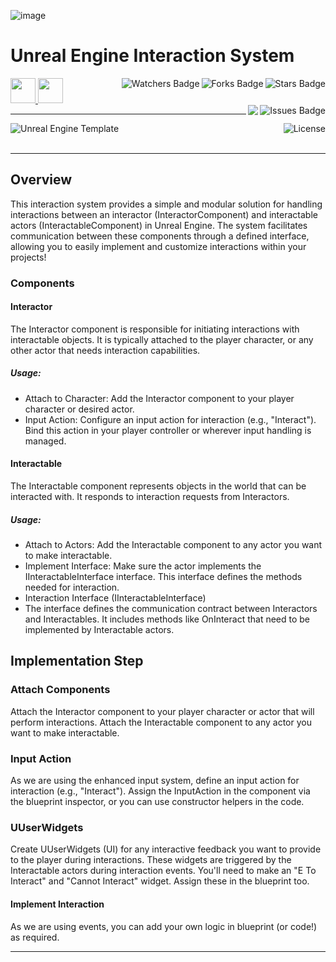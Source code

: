 ![image](https://github.com/JDSherbert/Unreal-Engine-Interaction-System/assets/43964243/1f3c86cb-4b3e-4d19-a609-3716d9c0d247)

# Unreal Engine Interaction System

<!-- Header Start -->
<a href = "https://docs.unrealengine.com/5.3/en-US/"> <img height="40" img width="40" src="https://cdn.simpleicons.org/unrealengine/white"> </a> 
<a href = "https://learn.microsoft.com/en-us/cpp/cpp-language"> <img height="40" img width="40" src="https://cdn.simpleicons.org/c++"> </a>
<img align="right" alt="Stars Badge" src="https://img.shields.io/github/stars/jdsherbert/Unreal-Engine-Interaction-System?label=%E2%AD%90"/>
<img align="right" alt="Forks Badge" src="https://img.shields.io/github/forks/jdsherbert/Unreal-Engine-Interaction-System?label=%F0%9F%8D%B4"/>
<img align="right" alt="Watchers Badge" src="https://img.shields.io/github/watchers/jdsherbert/Unreal-Engine-Interaction-System?label=%F0%9F%91%81%EF%B8%8F"/>
<img align="right" alt="Issues Badge" src="https://img.shields.io/github/issues/jdsherbert/Unreal-Engine-Interaction-System?label=%E2%9A%A0%EF%B8%8F"/>
<img align="right" src="https://hits.seeyoufarm.com/api/count/incr/badge.svg?url=https%3A%2F%2Fgithub.com%2FJDSherbert%2FUnreal-Engine-Interaction-System%2Fhit-counter%2FREADME&count_bg=%2379C83D&title_bg=%23555555&labelColor=0E1128&title=🔍&style=for-the-badge">
<!-- Header End --> 

-----------------------------------------------------------------------

<a href="https://docs.unrealengine.com/5.3/en-US/"> 
  <img align="left" alt="Unreal Engine Template" src="https://img.shields.io/badge/Unreal%20Engine%20Component-black?style=for-the-badge&logo=unrealengine&logoColor=white&color=black&labelColor=black"> </a>
  
<a href="https://choosealicense.com/licenses/mit/"> 
  <img align="right" alt="License" src="https://img.shields.io/badge/License%20:%20MIT-black?style=for-the-badge&logo=mit&logoColor=white&color=black&labelColor=black"> </a>
  
<br></br>

-----------------------------------------------------------------------
## Overview
This interaction system provides a simple and modular solution for handling interactions between an interactor (InteractorComponent) and interactable actors (InteractableComponent) in Unreal Engine. The system facilitates communication between these components through a defined interface, allowing you to easily implement and customize interactions within your projects!

### Components
#### Interactor
The Interactor component is responsible for initiating interactions with interactable objects. It is typically attached to the player character, or any other actor that needs interaction capabilities.

##### Usage:
- Attach to Character: Add the Interactor component to your player character or desired actor.
- Input Action: Configure an input action for interaction (e.g., "Interact"). Bind this action in your player controller or wherever input handling is managed.

#### Interactable
The Interactable component represents objects in the world that can be interacted with. It responds to interaction requests from Interactors.

##### Usage:
- Attach to Actors: Add the Interactable component to any actor you want to make interactable.
- Implement Interface: Make sure the actor implements the IInteractableInterface interface. This interface defines the methods needed for interaction.
- Interaction Interface (IInteractableInterface)
- The interface defines the communication contract between Interactors and Interactables. It includes methods like OnInteract that need to be implemented by Interactable actors.

## Implementation Step

### Attach Components
Attach the Interactor component to your player character or actor that will perform interactions.
Attach the Interactable component to any actor you want to make interactable.

### Input Action 
As we are using the enhanced input system, define an input action for interaction (e.g., "Interact").
Assign the InputAction in the component via the blueprint inspector, or you can use constructor helpers in the code.

### UUserWidgets
Create UUserWidgets (UI) for any interactive feedback you want to provide to the player during interactions.
These widgets are triggered by the Interactable actors during interaction events.
You'll need to make an "E To Interact" and "Cannot Interact" widget. Assign these in the blueprint too. 

#### Implement Interaction
As we are using events, you can add your own logic in blueprint (or code!) as required.

-----------------------------------------------------------------------

